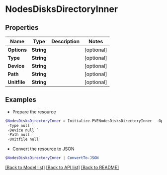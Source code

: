 # NodesDisksDirectoryInner
## Properties

Name | Type | Description | Notes
------------ | ------------- | ------------- | -------------
**Options** | **String** |  | [optional] 
**Type** | **String** |  | [optional] 
**Device** | **String** |  | [optional] 
**Path** | **String** |  | [optional] 
**Unitfile** | **String** |  | [optional] 

## Examples

- Prepare the resource
```powershell
$NodesDisksDirectoryInner = Initialize-PVENodesDisksDirectoryInner  -Options null `
 -Type null `
 -Device null `
 -Path null `
 -Unitfile null
```

- Convert the resource to JSON
```powershell
$NodesDisksDirectoryInner | ConvertTo-JSON
```

[[Back to Model list]](../README.md#documentation-for-models) [[Back to API list]](../README.md#documentation-for-api-endpoints) [[Back to README]](../README.md)

